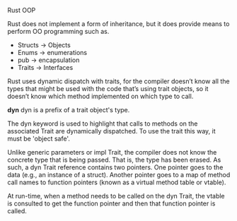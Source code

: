 Rust OOP

Rust does not implement a form of inheritance, but it does provide means to perform OO programming such as.

 - Structs -> Objects
 - Enums -> enumerations
 - pub -> encapsulation 
 - Traits -> Interfaces
 
Rust uses dynamic dispatch with traits, for the compiler doesn’t know all the types that might be used with the code that’s using trait objects, so it doesn’t know which method implemented on which type to call. 

**dyn**
dyn is a prefix of a trait object's type.

The dyn keyword is used to highlight that calls to methods on the associated Trait are dynamically dispatched. To use the trait this way, it must be 'object safe'.

Unlike generic parameters or impl Trait, the compiler does not know the concrete type that is being passed. That is, the type has been erased. As such, a dyn Trait reference contains two pointers. One pointer goes to the data (e.g., an instance of a struct). Another pointer goes to a map of method call names to function pointers (known as a virtual method table or vtable).

At run-time, when a method needs to be called on the dyn Trait, the vtable is consulted to get the function pointer and then that function pointer is called.